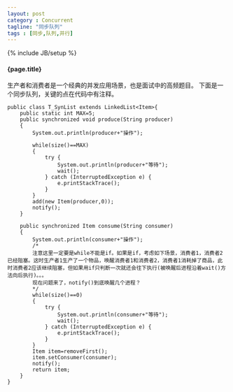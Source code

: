 ```yaml
---
layout: post
category : Concurrent
tagline: "同步队列"
tags : [同步,队列,并行]
---
```

{% include JB/setup %}

<h4>{page.title}</h4>
生产者和消费者是一个经典的并发应用场景，也是面试中的高频题目。
下面是一个同步队列，关键的点在代码中有注释。

	public class T_SynList extends LinkedList<Item>{
		public static int MAX=5;
		public synchronized void produce(String producer)
		{
			System.out.println(producer+"操作");
			
			while(size()==MAX)
			{
				try {
					System.out.println(producer+"等待");
					wait();
				} catch (InterruptedException e) {
					e.printStackTrace();
				}
			}
			add(new Item(producer,0));
			notify();
		}
		
		public synchronized Item consume(String consumer)
		{
			System.out.println(consumer+"操作");
			/*
			注意这里一定要是while不能是if。如果是if，考虑如下场景，消费者1，消费者2已经阻塞。这时生产者1生产了一个物品，唤醒消费者1和消费者2，消费者1消耗掉了商品，此时消费者2应该继续阻塞，但如果用if只判断一次就还会往下执行(被唤醒后进程沿着wait()方法向后执行)。。。
			现在问题来了，notify()到底唤醒几个进程？
			*/
			while(size()==0)
			{
				try {
					System.out.println(consumer+"等待");
					wait();
				} catch (InterruptedException e) {
					e.printStackTrace();
				}
			}
			Item item=removeFirst();
			item.setConsumer(consumer);
			notify();
			return item;
		}
	}



